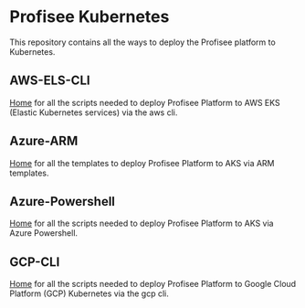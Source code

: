 # **<span class="underline">Profisee Kubernetes</span>**

This repository contains all the ways to deploy the Profisee platform to Kubernetes.

## AWS-ELS-CLI

[Home](https://github.com/profiseedev/kubernetes/tree/master/AWS-EKS-CLI#deploy-profisee-platform-on-to-aws-elastic-kubernetes-services-eks) for all the scripts needed to deploy Profisee Platform to AWS EKS (Elastic Kubernetes services) via the aws cli.

## Azure-ARM

[Home](https://github.com/profiseedev/kubernetes/blob/master/Azure-ARM/README.md#deploy-profisee-platform-on-to-aks-using-arm-template) for all the templates to deploy Profisee Platform to AKS via ARM templates.

## Azure-Powershell

[Home](https://github.com/profiseedev/kubernetes/tree/master/Azure-Powershell#deploy-profisee-platform-to-aks-using-powershell) for all the scripts needed to deploy Profisee Platform to AKS via Azure Powershell.

## GCP-CLI

[Home](https://github.com/profiseedev/kubernetes/tree/master/GCP-CLI#deploy-profisee-platform-on-to-google-cloud-platform-gcp-kubernetes) for all the scripts needed to deploy Profisee Platform to Google Cloud Platform (GCP) Kubernetes via the gcp cli.
